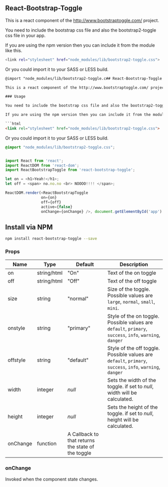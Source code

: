 ## React-Bootstrap-Toggle

This is a react component of the http://www.bootstraptoggle.com/ project.

You need to include the bootstrap css file and also the bootstrap2-toggle css file in your app.

If you are using the npm version then you can include it from the module like this.

```sh
<link rel="stylesheet" href="node_modules/lib/bootstrap2-toggle.css">
```

Or you could import it to your SASS or LESS build.

```html
@import "node_modules/lib/bootstrap2-toggle.c## React-Bootstrap-Toggle

This is a react component of the http://www.bootstraptoggle.com/ project.

### Usage

You need to include the bootstrap css file and also the bootstrap2-toggle css file in your app.

If you are using the npm version then you can include it from the module like this.

```html
<link rel="stylesheet" href="node_modules/lib/bootstrap2-toggle.css">
```

Or you could import it to your SASS or LESS build.

```css
@import "node_modules/lib/bootstrap2-toggle.css";
```

```js

import React from 'react';
import ReactDOM from 'react-dom';
import ReactBootstrapToggle from 'react-bootstrap-toggle';

let on = <h1>Yeah!</h1>;
let off = <span> no.no.no <br> NOOOO!!!! </span>;

ReactDOM.render(<ReactBootstrapToggle 
                on={on} 
                off={off} 
                active={false} 
                onChange={onChange} />, document.getElementById('app') );

```

## Install via NPM

```sh
npm install react-bootstrap-toggle --save
```

### Props



Name|Type|Default|Description|
---|---|---|---
on|string/html|"On"|Text of the on toggle
off|string/html|"Off"|Text of the off toggle
size|string|"normal"|Size of the toggle. Possible values are `large`, `normal`, `small`, `mini`.
onstyle|string|"primary"|Style of the on toggle. Possible values are `default`, `primary`, `success`, `info`, `warning`, `danger`
offstyle|string|"default"|Style of the off toggle. Possible values are `default`, `primary`, `success`, `info`, `warning`, `danger`
width|integer|*null*|Sets the width of the toggle. if set to *null*, width will be calculated.
height|integer|*null*|Sets the height of the toggle. if set to *null*, height will be calculated.
onChange|function|A Callback to that returns the state of the toggle
### onChange
Invoked when the component state changes.


